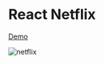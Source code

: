 # React Netflix

[Demo](https://bumkeyy.github.io/react.netflix/)

![netflix](./assets/netflix.gif)
